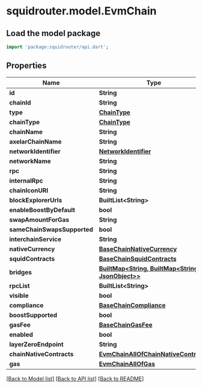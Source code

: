 # squidrouter.model.EvmChain

## Load the model package
```dart
import 'package:squidrouter/api.dart';
```

## Properties
Name | Type | Description | Notes
------------ | ------------- | ------------- | -------------
**id** | **String** |  | 
**chainId** | **String** |  | 
**type** | [**ChainType**](ChainType.md) |  | 
**chainType** | [**ChainType**](ChainType.md) |  | [optional] 
**chainName** | **String** |  | [optional] 
**axelarChainName** | **String** |  | 
**networkIdentifier** | [**NetworkIdentifier**](NetworkIdentifier.md) |  | 
**networkName** | **String** |  | 
**rpc** | **String** |  | [optional] 
**internalRpc** | **String** |  | [optional] 
**chainIconURI** | **String** |  | 
**blockExplorerUrls** | **BuiltList&lt;String&gt;** |  | 
**enableBoostByDefault** | **bool** |  | 
**swapAmountForGas** | **String** |  | [optional] 
**sameChainSwapsSupported** | **bool** |  | 
**interchainService** | **String** |  | [optional] 
**nativeCurrency** | [**BaseChainNativeCurrency**](BaseChainNativeCurrency.md) |  | 
**squidContracts** | [**BaseChainSquidContracts**](BaseChainSquidContracts.md) |  | 
**bridges** | [**BuiltMap&lt;String, BuiltMap&lt;String, JsonObject&gt;&gt;**](BuiltMap.md) |  | 
**rpcList** | **BuiltList&lt;String&gt;** |  | 
**visible** | **bool** |  | 
**compliance** | [**BaseChainCompliance**](BaseChainCompliance.md) |  | [optional] 
**boostSupported** | **bool** |  | [optional] 
**gasFee** | [**BaseChainGasFee**](BaseChainGasFee.md) |  | [optional] 
**enabled** | **bool** |  | [optional] 
**layerZeroEndpoint** | **String** |  | [optional] 
**chainNativeContracts** | [**EvmChainAllOfChainNativeContracts**](EvmChainAllOfChainNativeContracts.md) |  | [optional] 
**gas** | [**EvmChainAllOfGas**](EvmChainAllOfGas.md) |  | [optional] 

[[Back to Model list]](../README.md#documentation-for-models) [[Back to API list]](../README.md#documentation-for-api-endpoints) [[Back to README]](../README.md)


